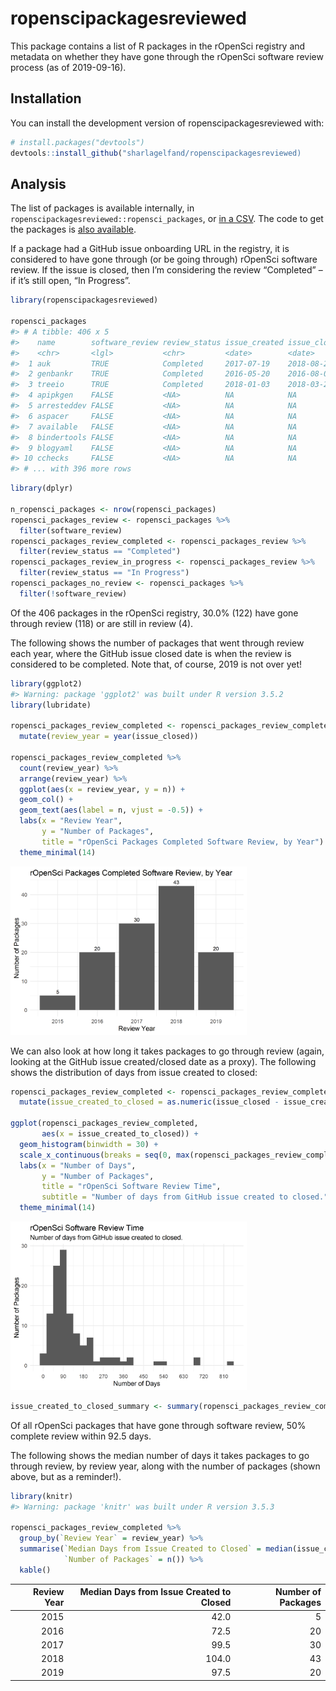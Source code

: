 
<!-- README.md is generated from README.Rmd. Please edit that file -->

# ropenscipackagesreviewed

This package contains a list of R packages in the rOpenSci registry and
metadata on whether they have gone through the rOpenSci software review
process (as of 2019-09-16).

## Installation

You can install the development version of ropenscipackagesreviewed
with:

``` r
# install.packages("devtools")
devtools::install_github("sharlagelfand/ropenscipackagesreviewed)
```

## Analysis

The list of packages is available internally, in
`ropenscipackagesreviewed::ropensci_packages`, or [in a
CSV](https://github.com/sharlagelfand/ropenscipackagesreviewed/blob/master/data-raw/ropensci_packages.csv).
The code to get the packages is [also
available](https://github.com/sharlagelfand/ropenscipackagesreviewed/blob/master/data-raw/ropensci_packages.R).

If a package had a GitHub issue onboarding URL in the registry, it is
considered to have gone through (or be going through) rOpenSci software
review. If the issue is closed, then I’m considering the review
“Completed” – if it’s still open, “In Progress”.

``` r
library(ropenscipackagesreviewed)

ropensci_packages
#> # A tibble: 406 x 5
#>    name        software_review review_status issue_created issue_closed
#>    <chr>       <lgl>           <chr>         <date>        <date>      
#>  1 auk         TRUE            Completed     2017-07-19    2018-08-26  
#>  2 genbankr    TRUE            Completed     2016-05-20    2016-08-03  
#>  3 treeio      TRUE            Completed     2018-01-03    2018-03-20  
#>  4 apipkgen    FALSE           <NA>          NA            NA          
#>  5 arresteddev FALSE           <NA>          NA            NA          
#>  6 aspacer     FALSE           <NA>          NA            NA          
#>  7 available   FALSE           <NA>          NA            NA          
#>  8 bindertools FALSE           <NA>          NA            NA          
#>  9 blogyaml    FALSE           <NA>          NA            NA          
#> 10 cchecks     FALSE           <NA>          NA            NA          
#> # ... with 396 more rows
```

``` r
library(dplyr)

n_ropensci_packages <- nrow(ropensci_packages)
ropensci_packages_review <- ropensci_packages %>%
  filter(software_review)
ropensci_packages_review_completed <- ropensci_packages_review %>%
  filter(review_status == "Completed")
ropensci_packages_review_in_progress <- ropensci_packages_review %>%
  filter(review_status == "In Progress")
ropensci_packages_no_review <- ropensci_packages %>%
  filter(!software_review)
```

Of the 406 packages in the rOpenSci registry, 30.0% (122) have gone
through review (118) or are still in review (4).

The following shows the number of packages that went through review each
year, where the GitHub issue closed date is when the review is
considered to be completed. Note that, of course, 2019 is not over yet\!

``` r
library(ggplot2)
#> Warning: package 'ggplot2' was built under R version 3.5.2
library(lubridate)

ropensci_packages_review_completed <- ropensci_packages_review_completed %>%
  mutate(review_year = year(issue_closed))

ropensci_packages_review_completed %>%
  count(review_year) %>%
  arrange(review_year) %>%
  ggplot(aes(x = review_year, y = n)) +
  geom_col() + 
  geom_text(aes(label = n, vjust = -0.5)) +
  labs(x = "Review Year",
       y = "Number of Packages",
       title = "rOpenSci Packages Completed Software Review, by Year") + 
  theme_minimal(14)
```

<img src="man/figures/README-unnamed-chunk-4-1.png" width="75%" />

We can also look at how long it takes packages to go through review
(again, looking at the GitHub issue created/closed date as a proxy). The
following shows the distribution of days from issue created to closed:

``` r
ropensci_packages_review_completed <- ropensci_packages_review_completed %>%
  mutate(issue_created_to_closed = as.numeric(issue_closed - issue_created))

ggplot(ropensci_packages_review_completed,
       aes(x = issue_created_to_closed)) + 
  geom_histogram(binwidth = 30) + 
  scale_x_continuous(breaks = seq(0, max(ropensci_packages_review_completed[["issue_created_to_closed"]]), 90)) + 
  labs(x = "Number of Days",
       y = "Number of Packages",
       title = "rOpenSci Software Review Time",
       subtitle = "Number of days from GitHub issue created to closed.") + 
  theme_minimal(14)
```

<img src="man/figures/README-unnamed-chunk-5-1.png" width="75%" />

``` r
issue_created_to_closed_summary <- summary(ropensci_packages_review_completed[["issue_created_to_closed"]])
```

Of all rOpenSci packages that have gone through software review, 50%
complete review within 92.5 days.

The following shows the median number of days it takes packages to go
through review, by review year, along with the number of packages (shown
above, but as a reminder\!).

``` r
library(knitr)
#> Warning: package 'knitr' was built under R version 3.5.3

ropensci_packages_review_completed %>%
  group_by(`Review Year` = review_year) %>%
  summarise(`Median Days from Issue Created to Closed` = median(issue_created_to_closed),
            `Number of Packages` = n()) %>%
  kable()
```

| Review Year | Median Days from Issue Created to Closed | Number of Packages |
| ----------: | ---------------------------------------: | -----------------: |
|        2015 |                                     42.0 |                  5 |
|        2016 |                                     72.5 |                 20 |
|        2017 |                                     99.5 |                 30 |
|        2018 |                                    104.0 |                 43 |
|        2019 |                                     97.5 |                 20 |
